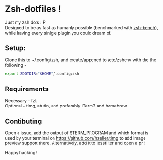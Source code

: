 # Zsh-dotfiles !
Just my zsh dots : P \
Designed to be as fast as humanly possible (benchmarked with [zsh-bench](https://github.com/romkatv/zsh-bench)), while having every sinlgle plugin you could dream of.
## Setup:
Clone this to ~/.config/zsh, and create/appened to /etc/zshenv with the the following -
```zsh
export ZDOTDIR="$HOME"/.config/zsh
```
## Requirements 
Necessary - fzf. \
Optional - timg, atutin, and preferably iTerm2 and homebrew.
## Contibuting
Open a issue, add the output of $TERM_PROGRAM and which format is used by your terminal on https://github.com/hzeller/timg to add image preview support there.
Alternatively, add it to lessfilter and open a pr !

Happy hacking !
